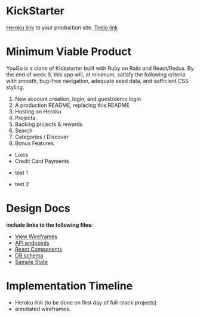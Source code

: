 # KickStarter

[Heroku link](https://www.heroku.com/) to your production site.
[Trello link](https://trello.com/)

# Minimum Viable Product

YouGo is a clone of Kickstarter built with Ruby on Rails and React/Redux. By the end of week 9, this app will, at minimum, satisfy the following criteria with smooth, bug-free navigation, adequate seed data, and sufficient CSS styling.

1. New account creation, login, and guest/demo login
2. A production README, replacing this README
3. Hosting on Heroku
4. Projects
5. Backing projects & rewards
6. Search
7. Categories / Discover  
8. Bonus Features:
* Likes
* Credit Card Payments
- test 1
+ test 2 

# Design Docs
**include links to the following files:**
* [View Wireframes](./wireframes)
* [API endpoints](./api-endpoints.md)
* [React Components](./component-hierarchy.md)
* [DB schema](./schema.md)
* [Sample State](./sample-state.md)

# Implementation Timeline
* Heroku link (to be done on first day of full-stack projects)
* annotated wireframes.

